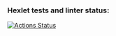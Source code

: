 ### Hexlet tests and linter status:
[![Actions Status](https://github.com/wasd21xd/frontend-project-44/actions/workflows/hexlet-check.yml/badge.svg)](https://github.com/wasd21xd/frontend-project-44/actions)